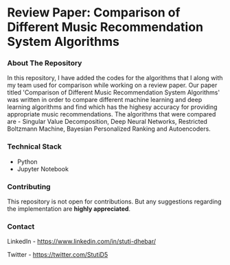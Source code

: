 # Review Paper: Comparison of Different Music Recommendation System Algorithms

### About The Repository

In this repository, I have added the codes for the algorithms that I along with my team used for comparison while working on a review paper. Our paper titled 'Comparison of Different Music Recommendation System Algorithms' was written in order to compare different machine learning and deep learning algorithms and find which has the highesy accuracy for providing appropriate music recommendations. The algorithms that were compared are - Singular Value Decomposition, Deep Neural Networks, Restricted Boltzmann Machine, Bayesian Personalized Ranking and Autoencoders. 

### Technical Stack

* Python
* Jupyter Notebook

### Contributing

This repository is not open for contributions. But any suggestions regarding the implementation are **highly appreciated**. 

### Contact

LinkedIn - https://www.linkedin.com/in/stuti-dhebar/

Twitter - https://twitter.com/StutiD5

